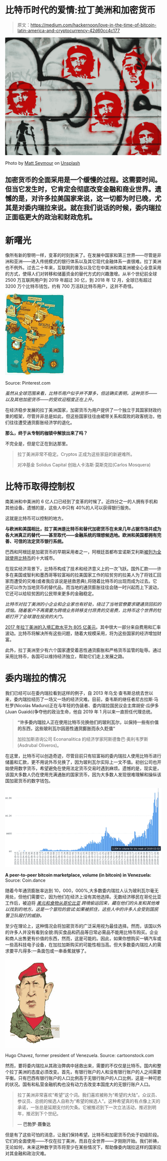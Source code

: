 # 比特币时代的爱情:拉丁美洲和加密货币

> 原文：<https://medium.com/hackernoon/love-in-the-time-of-bitcoin-latin-america-and-cryptocurrency-42d60cc4c177>

![](img/6b601a731bc999f89b778eed86f5e9cb.png)

Photo by [Matt Seymour](https://unsplash.com/photos/EEtDt8QdfU0?utm_source=unsplash&utm_medium=referral&utm_content=creditCopyText) on [Unsplash](https://unsplash.com/search/photos/che-guevara-grafitti?utm_source=unsplash&utm_medium=referral&utm_content=creditCopyText)

## 加密货币的全面采用是一个缓慢的过程。这需要时间。但当它发生时，它肯定会彻底改变金融和商业世界。遗憾的是，对许多拉美国家来说，这一切都为时已晚，尤其是对委内瑞拉来说。就在我们说话的时候，委内瑞拉正面临更大的政治和财政危机。

# 新曙光

像所有新的黎明一样，变革的时刻到来了。在发展中国家和第三世界——尽管是非洲和亚洲——进入传统模式的银行体系以及其它现代金融体系一直很难。拉丁美洲也不例外。过去二十年来，互联网的普及以及它在中美洲和南美洲被全心全意采用的方式，使得人们对转移和储蓄资金的替代方式的兴趣激增。从半个世纪前全球 2500 万互联网用户到 2019 年超过 30 亿，到 2018 年 12 月，全球已有超过 3200 万个比特币钱包，约有 700 万活跃比特币用户，这并不奇怪。

![](img/e65b29be0dfe323bf095ac5d1ae10d2b.png)

Source: Pinterest.com

*虽然从全球范围来看，比特币用户似乎并不算多，但这确实表明，这种货币——以及其他加密货币——的受欢迎程度正在上升。*

在经济稳步发展的拉丁美洲国家，加密货币为用户提供了一个独立于其国家财政约束的框架，尽管并非总是如此，但这些国家往往由裙带关系和腐败的政客统治，他们往往遭受通货膨胀经济学的退化。

**那么，终于从专制的枷锁中解放出来了吗？**

不完全是，但是它正在到达那里。

> 拉丁美洲非常不稳定。Cryptos 正成为这些家庭的新避难所。
> 
> 对冲基金 Solidus Capital 创始人卡洛斯·莫斯克拉(Carlos Mosquera)

# 比特币取得控制权

南美洲和中美洲的 6 亿人口已经到了变革的时候了。近四分之一的人拥有手机和其他设备。遗憾的是，这些人中只有 40%的人可以获得银行服务。

这就是比特币可以控制的地方。

**与欧洲和美国相比，拉丁美洲是比特币和替代加密货币在未来几年占据市场并成为各大洲真正的替代——甚至取代——金融系统的理想候选地。欧洲和美国都拥有完善、可信的法定货币银行系统。**

巴西和阿根廷是加密货币的早期采用者之一，阿根廷首都布宜诺斯艾利斯[被列为全球使用比特币](https://dailyhodl.com/2019/02/09/top-10-bitcoin-friendliest-cities-in-the-world/)的十大城市。

在现实经济背景下，比特币构成了技术和经济意义上的一次飞跃。国外汇款——许多在美国或智利和墨西哥等较富裕的拉美国家工作的较贫穷的拉美人为了将钱汇回家而遭受的灾难(或者我应该说是拯救恩典),将随着比特币的出现而成为过去。它还可以作为当地货币的替代品，而当地的通货膨胀往往会随一时兴起而上下波动，它还可以给较贫困的公民带来更多的金融稳定。

*比特币对拉丁美洲的小企业和企业家也有好处，绕过了当地官僚要求硬通货回扣的烦恼。随着客户不再需要为跨境业务转移支付昂贵的交易费，比特币这个世界的牡蛎打开了全球潜在投资的大门。*

[2017 年拉丁美洲的入境汇款水平为 805 亿美元](https://blogs.imf.org/2019/05/07/fintech-can-cut-costs-of-remittances-to-latin-america/)。其中很大一部分来自费用和汇率波动。比特币将解决所有这些问题，随着大规模采用，将为这些国家的经济增加财富。

此外，拉丁美洲至少有六个国家遭受着恶性通货膨胀和严格货币监管的耻辱。通过采用比特币，各国可以维持经济独立，帮助它们走上发展之路。

# 委内瑞拉的情况

我们已经可以在委内瑞拉看到这样的例子，自 2013 年乌戈·查韦斯总统去世以来，委内瑞拉经历了一场又一场的经济灾难。目前，查韦斯的继任者尼古拉斯·马杜罗(Nicolás Maduro)正在与年轻的伪装者、委内瑞拉国民议会主席胡安·瓜伊多(Juan Guaidó)争夺他的政治生命，他自 2019 年 1 月以来一直担任代理总统。

> **“许多委内瑞拉人正在使用比特币兑换他们的玻利瓦尔，以保持一些有价值的东西，这些玻利瓦尔因恶性通货膨胀而永久贬值”**
> 
> 加拉加斯咨询公司 Econanalitica 的经济学家阿斯德鲁巴·奥利韦罗斯(Asdrubal Oliveros)。

在这里，比特币可以创造奇迹，尽管目前只有较富裕的委内瑞拉人使用比特币进行储蓄和汇款，更不用说外币兑换了，因为玻利瓦尔实际上一文不值。初创公司也开始使用数字货币，希望避免在使用法定货币交易时遇到麻烦。遗憾的是，现实是，该国大多数人仍在使用充满通胀的国家货币，因为大多数人发现很难理解和操纵该国加密货币的数字钱包。

![](img/c72fa126066c41fa57c2d69f1d18d67f.png)

**A peer-to-peer bitcoin marketplace, volume (in bitcoin) in Venezuela:** Source: Coin.dance

随着今年通货膨胀率达到 10，000，000%,大多数委内瑞拉人认为玻利瓦尔毫无用处，但他们需要它，因为他们在经济上没有其他选择。无数经济移民在哥伦比亚工作后，被迫将 [*美元和食物从哥伦比亚*](https://www.bloomberg.com/news/articles/2019-02-12/pocketing-1-000-markup-venezuelans-smuggle-out-precious-food) *跨境偷运回来，藏在他们的头发和其他难以找到的地方。这是一个冒险的尝试:如果被抓住，这些人中的许多人会受到国民警卫队殴打的威胁。*

至少在理论上，这种情况会将加密货币的广泛采用视为最佳选择。然而，该国以外的许多人并没有看到全貌:购买食品和药品等日常必需品不能用比特币购买。企业和商人出售更有价值的东西，然而，这是可能的。因此，如果你想购买一辆汽车或一些高科技电子设备，在加拉加斯购买的可能性相当高。但大多数委内瑞拉人的需求要平凡得多:一条面包或一串香蕉就够了。

![](img/24574548f51a49eb8108a2bded05568d.png)

Hugo Chavez, former president of Venezuela. Source: cartoonstock.com

然而，要将委内瑞拉从其政治弊病中拯救出来，需要的不仅仅是比特币。国内和整个拉丁美洲的态度必须改变。首先，有银行账户的人和没有银行账户的人之间需要平衡。只有巴西有银行账户的人口比例高于无银行账户的人口比例，这是一种可悲的状况。国有和私营金融机构也没有动力去改变本国庞大的无银行账户人口。

> 拉丁美洲非常喜欢“希望”这个词。我们喜欢被称为“希望的大陆”。众议员、参议员、总统的候选人自称为“希望的候选人”。这种希望真的有点像上天的承诺，一张总是延期支付的欠条。它被推迟到下一次立法活动，推迟到明年，推迟到下个世纪。
> 
> — **巴勃罗·聂鲁达**

但是有了这些可怕的消息，让我们保持希望。比特币和加密货币仍处于初级阶段。它们的全面使用——不仅在拉丁美洲，而且在全世界——才刚刚开始。我们祈祷，无论如何，未来这种数字货币将至少在某些情况下，帮助像委内瑞拉这样的国家应对其金融和政治灾难。